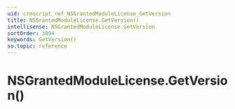 ```yaml
---
uid: crmscript_ref_NSGrantedModuleLicense_GetVersion
title: NSGrantedModuleLicense.GetVersion()
intellisense: NSGrantedModuleLicense.GetVersion
sortOrder: 3894
keywords: GetVersion()
so.topic: reference
---
```


# NSGrantedModuleLicense.GetVersion()

